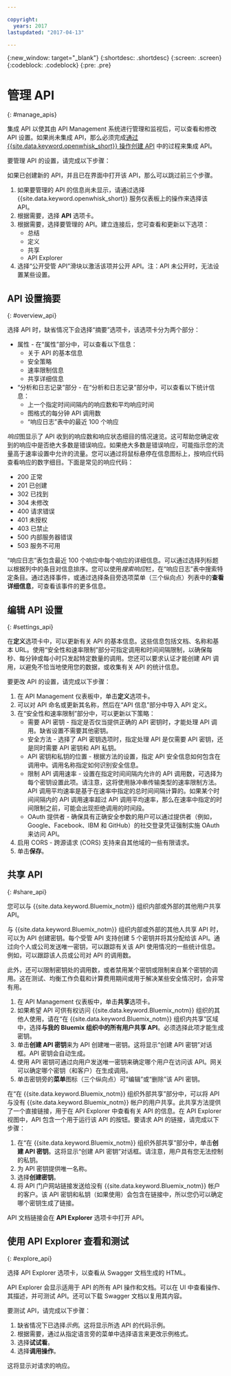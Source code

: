 ```yaml
---

copyright:
  years: 2017
lastupdated: "2017-04-13"

---
```



{:new_window: target="_blank"}
{:shortdesc: .shortdesc}
{:screen: .screen}
{:codeblock: .codeblock}
{:pre: .pre}

# 管理 API
{: #manage_apis}

集成 API 以使其由 API Management 系统进行管理和监视后，可以查看和修改 API 设置。如果尚未集成 API，那么必须完成[通过 {{site.data.keyword.openwhisk_short}} 操作创建 API](manage_openwhisk_apis.html) 中的过程来集成 API。 

要管理 API 的设置，请完成以下步骤：

如果已创建新的 API，并且已在界面中打开该 API，那么可以跳过前三个步骤。

1. 如果要管理的 API 的信息尚未显示，请通过选择 {{site.data.keyword.openwhisk_short}} 服务仪表板上的操作来选择该 API。
2. 根据需要，选择 **API** 选项卡。
3. 根据需要，选择要管理的 API。建立连接后，您可查看和更新以下选项：
    * 总结
    * 定义
    * 共享
    * API Explorer
4. 选择“公开受管 API”滑块以激活该项并公开 API。注：API 未公开时，无法设置某些设置。  

## API 设置摘要
{: #overview_api}

选择 API 时，缺省情况下会选择“摘要”选项卡，该选项卡分为两个部分：
* 属性 - 在“属性”部分中，可以查看以下信息：
    * 关于 API 的基本信息
	* 安全策略
	* 速率限制信息
    * 共享详细信息
* “分析和日志记录”部分 - 在“分析和日志记录”部分中，可以查看以下统计信息：
	* 上一个指定时间间隔内的响应数和平均响应时间
    * 图格式的每分钟 API 调用数
    * “响应日志”表中的最近 100 个响应
	
*响应*图显示了 API 收到的响应数和响应状态细目的情况速览。这可帮助您确定收到的响应中是否绝大多数是错误响应。如果绝大多数是错误响应，可能指示您的流量高于速率设置中允许的流量。您可以通过将鼠标悬停在信息图标上，按响应代码查看响应的数字细目。下面是常见的响应代码：
* 200  正常
* 201  已创建
* 302  已找到
* 304  未修改
* 400  请求错误
* 401  未授权
* 403  已禁止
* 500  内部服务器错误
* 503  服务不可用

“响应日志”表包含最近 100 个响应中每个响应的详细信息。可以通过选择列标题以根据列中的条目对信息排序。您可以使用*搜索响应*栏，在“响应日志”表中搜索特定条目。通过选择事件，或通过选择条目旁选项菜单（三个纵向点）列表中的**查看详细信息**，可查看该事件的更多信息。


## 编辑 API 设置
{: #settings_api}

在**定义**选项卡中，可以更新有关 API 的基本信息。这些信息包括文档、名称和基本 URL。使用“安全性和速率限制”部分可指定调用和时间间隔限制，以确保每秒、每分钟或每小时只发起特定数量的调用。您还可以要求认证才能创建 API 调用，以避免不恰当地使用您的数据，或收集有关 API 的统计信息。

要更改 API 的设置，请完成以下步骤：

1. 在 API Management 仪表板中，单击**定义**选项卡。
2. 可以对 API 命名或更新其名称，然后在“API 信息”部分中导入 API 定义。
3. 在“安全性和速率限制”部分中，可以更新以下策略：
    * 需要 API 密钥 - 指定是否仅当提供正确的 API 密钥时，才能处理 API 调用。缺省设置不需要其他密钥。
    * 安全方法 - 选择了 API 密钥选项时，指定处理 API 是仅需要 API 密钥，还是同时需要 API 密钥和 API 私钥。
    * API 密钥和私钥的位置 - 根据方法的设置，指定 API 安全信息如何包含在调用中。调用名称指定如何识别安全信息。
    * 限制 API 调用速率 - 设置在指定时间间隔内允许的 API 调用数，可选择为每个密钥设置此项。请注意，这将使用脉冲串传输类型的速率限制方法。API 调用平均速率是基于在速率中指定的总时间间隔计算的。如果某个时间间隔内的 API 调用速率超过 API 调用平均速率，那么在速率中指定的时间限制之前，可能会出现拒绝调用的时间段。   
    * OAuth 提供者 - 确保具有正确安全参数的用户可以通过提供者（例如，Google、Facebook、IBM 和 GitHub）的社交登录凭证强制实施 OAuth 来访问 API。
4. 启用 CORS - 跨源请求 (CORS) 支持来自其他域的一些有限请求。
5. 单击**保存**。

## 共享 API
{: #share_api}

您可以与 {{site.data.keyword.Bluemix_notm}} 组织内部或外部的其他用户共享 API。

与 {{site.data.keyword.Bluemix_notm}} 组织内部或外部的其他人共享 API 时，可以为 API 创建密钥。每个受管 API 支持创建 5 个密钥并将其分配给该 API。通过向个人或公司发送唯一密钥，可以跟踪有关该 API 使用情况的一些统计信息。例如，可以跟踪该人员或公司对 API 的调用数。

此外，还可以限制密钥处的调用数，或者禁用某个密钥或限制来自某个密钥的调用。这在测试、均衡工作负载和计算费用期间或用于解决某些安全情况时，会非常有用。  

1. 在 API Management 仪表板中，单击**共享**选项卡。
2. 如果希望 API 可供有权访问 {{site.data.keyword.Bluemix_notm}} 组织的其他人使用，请在“在 {{site.data.keyword.Bluemix_notm}} 组织内共享”区域中，选择**与我的 Bluemix 组织中的所有用户共享 API**。必须选择此项才能生成密钥。
3. 单击**创建 API 密钥**来为 API 创建唯一密钥。这将显示“创建 API 密钥”对话框。API 密钥会自动生成。
4. 使用 API 密钥可通过向用户发送唯一密钥来确定哪个用户在访问该 API。网关可以确定哪个密钥（和客户）在生成调用。
5. 单击密钥旁的**菜单**图标（三个纵向点）可“编辑”或“删除”该 API 密钥。

在“在 {{site.data.keyword.Bluemix_notm}} 组织外部共享”部分中，可以将 API 与没有 {{site.data.keyword.Bluemix_notm}} 帐户的用户共享。此共享方法提供了一个直接链接，用于在 API Explorer 中查看有关 API 的信息。在 API Explorer 视图中，API 包含一个用于运行该 API 的按钮。要请求 API 的链接，请完成以下步骤：

1. 在“在 {{site.data.keyword.Bluemix_notm}} 组织外部共享”部分中，单击**创建 API 密钥**。这将显示“创建 API 密钥”对话框。请注意，用户具有您无法控制的私钥。
2. 为 API 密钥提供唯一名称。
3. 选择**创建密钥**。 
4. 将 API 门户网站链接发送给没有 {{site.data.keyword.Bluemix_notm}} 帐户的客户。该 API 密钥和私钥（如果使用）会包含在链接中，所以您仍可以确定哪个密钥生成了链接。
  
API 文档链接会在 **API Explorer** 选项卡中打开 API。

## 使用 API Explorer 查看和测试
{: #explore_api}

选择 API Explorer 选项卡，以查看从 Swagger 文档生成的 HTML。 

API Explorer 会显示适用于 API 的所有 API 操作和文档。可以在 UI 中查看操作、其描述，并可测试 API。还可以下载 Swagger 文档以复用其内容。

要测试 API，请完成以下步骤：
1. 缺省情况下已选择*示例*。这将显示所选 API 的代码示例。
2. 根据需要，通过从指定语言旁的菜单中选择语言来更改示例格式。 
3. 选择**试试看**。
4. 选择**调用操作**。 

这将显示对请求的响应。   
